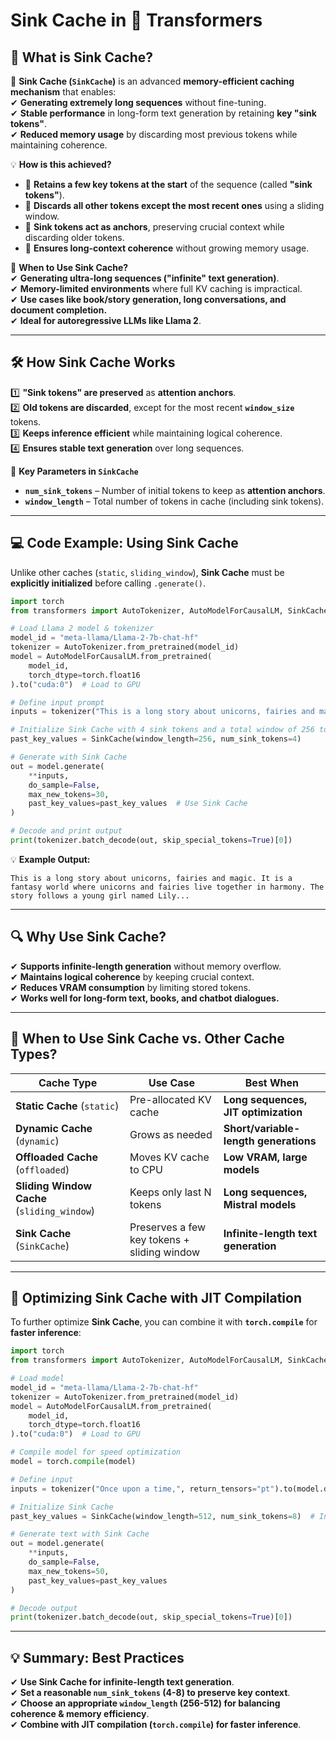 # **Sink Cache in 🤗 Transformers**  

## **📌 What is Sink Cache?**  
🚀 **Sink Cache (`SinkCache`)** is an advanced **memory-efficient caching mechanism** that enables:  
✔ **Generating extremely long sequences** without fine-tuning.  
✔ **Stable performance** in long-form text generation by retaining **key "sink tokens"**.  
✔ **Reduced memory usage** by discarding most previous tokens while maintaining coherence.  

💡 **How is this achieved?**  
- 🔹 **Retains a few key tokens at the start** of the sequence (called **"sink tokens"**).  
- 🔹 **Discards all other tokens except the most recent ones** using a sliding window.  
- 🔹 **Sink tokens act as anchors**, preserving crucial context while discarding older tokens.  
- 🔹 **Ensures long-context coherence** without growing memory usage.  

📌 **When to Use Sink Cache?**  
✔ **Generating ultra-long sequences ("infinite" text generation)**.  
✔ **Memory-limited environments** where full KV caching is impractical.  
✔ **Use cases like book/story generation, long conversations, and document completion.**  
✔ **Ideal for autoregressive LLMs like Llama 2**.  

---

## **🛠️ How Sink Cache Works**
1️⃣ **"Sink tokens" are preserved** as **attention anchors**.  
2️⃣ **Old tokens are discarded**, except for the most recent **`window_size`** tokens.  
3️⃣ **Keeps inference efficient** while maintaining logical coherence.  
4️⃣ **Ensures stable text generation** over long sequences.  

📌 **Key Parameters in `SinkCache`**  
- **`num_sink_tokens`** – Number of initial tokens to keep as **attention anchors**.  
- **`window_length`** – Total number of tokens in cache (including sink tokens).  

---

## **💻 Code Example: Using Sink Cache**
Unlike other caches (`static`, `sliding_window`), **Sink Cache** must be **explicitly initialized** before calling `.generate()`.  

```python
import torch
from transformers import AutoTokenizer, AutoModelForCausalLM, SinkCache

# Load Llama 2 model & tokenizer
model_id = "meta-llama/Llama-2-7b-chat-hf"
tokenizer = AutoTokenizer.from_pretrained(model_id)
model = AutoModelForCausalLM.from_pretrained(
    model_id,
    torch_dtype=torch.float16
).to("cuda:0")  # Load to GPU

# Define input prompt
inputs = tokenizer("This is a long story about unicorns, fairies and magic.", return_tensors="pt").to(model.device)

# Initialize Sink Cache with 4 sink tokens and a total window of 256 tokens
past_key_values = SinkCache(window_length=256, num_sink_tokens=4)

# Generate with Sink Cache
out = model.generate(
    **inputs,
    do_sample=False,
    max_new_tokens=30,
    past_key_values=past_key_values  # Use Sink Cache
)

# Decode and print output
print(tokenizer.batch_decode(out, skip_special_tokens=True)[0])
```

💡 **Example Output:**  
```
This is a long story about unicorns, fairies and magic. It is a fantasy world where unicorns and fairies live together in harmony. The story follows a young girl named Lily...
```

---

## **🔍 Why Use Sink Cache?**
✔ **Supports infinite-length generation** without memory overflow.  
✔ **Maintains logical coherence** by keeping crucial context.  
✔ **Reduces VRAM consumption** by limiting stored tokens.  
✔ **Works well for long-form text, books, and chatbot dialogues.**  

---

## **📌 When to Use Sink Cache vs. Other Cache Types?**  

| **Cache Type**               | **Use Case** | **Best When** |
|-----------------------------|-------------|--------------|
| **Static Cache** (`static`) | Pre-allocated KV cache | **Long sequences, JIT optimization** |
| **Dynamic Cache** (`dynamic`) | Grows as needed | **Short/variable-length generations** |
| **Offloaded Cache** (`offloaded`) | Moves KV cache to CPU | **Low VRAM, large models** |
| **Sliding Window Cache** (`sliding_window`) | Keeps only last N tokens | **Long sequences, Mistral models** |
| **Sink Cache** (`SinkCache`) | Preserves a few key tokens + sliding window | **Infinite-length text generation** |

---

## **🚀 Optimizing Sink Cache with JIT Compilation**
To further optimize **Sink Cache**, you can combine it with **`torch.compile`** for **faster inference**:

```python
import torch
from transformers import AutoTokenizer, AutoModelForCausalLM, SinkCache

# Load model
model_id = "meta-llama/Llama-2-7b-chat-hf"
tokenizer = AutoTokenizer.from_pretrained(model_id)
model = AutoModelForCausalLM.from_pretrained(
    model_id, 
    torch_dtype=torch.float16
).to("cuda:0")  # Load to GPU

# Compile model for speed optimization
model = torch.compile(model)

# Define input
inputs = tokenizer("Once upon a time,", return_tensors="pt").to(model.device)

# Initialize Sink Cache
past_key_values = SinkCache(window_length=512, num_sink_tokens=8)  # Increase window size for longer context

# Generate text with Sink Cache
out = model.generate(
    **inputs,
    do_sample=False,
    max_new_tokens=50,
    past_key_values=past_key_values
)

# Decode output
print(tokenizer.batch_decode(out, skip_special_tokens=True)[0])
```

---

## **💡 Summary: Best Practices**
✔ **Use Sink Cache for infinite-length text generation**.  
✔ **Set a reasonable `num_sink_tokens` (4-8) to preserve key context**.  
✔ **Choose an appropriate `window_length` (256-512) for balancing coherence & memory efficiency**.  
✔ **Combine with JIT compilation (`torch.compile`) for faster inference**.  

